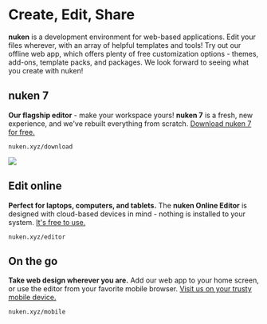 # Create, Edit, Share

**nuken** is a development environment for web-based applications. Edit your files wherever, with an array of helpful templates and tools! Try out our offline web app, which offers plenty of free customization options - themes, add-ons, template packs, and packages. We look forward to seeing what you create with nuken!

## nuken 7

**Our flagship editor** - make your workspace yours! **nuken 7** is a fresh, new experience, and we've rebuilt everything from scratch. [Download nuken 7 for free.](http://nuken.xyz/download) 

``
nuken.xyz/download
``

![](https://nuken.gitbook.io/~/files/v0/b/gitbook-28427.appspot.com/o/assets%2F-MlBO-Je5kwyo8aFQDUg%2F-MlBP2ff8pfwPs4VTEB3%2F-MlBPYCCX9aInAFM7ncw%2Fworkspace.png?alt=media&token=96e6683a-54ea-46e7-aa35-80a0fcf4fe7c)



## Edit online

**Perfect for laptops, computers, and tablets.** The **nuken Online Editor** is designed with cloud-based devices in mind - nothing is installed to your system. [It's free to use.](http://nuken.xyz/editor)

``
nuken.xyz/editor
``

## On the go

**Take web design wherever you are.** Add our web app to your home screen, or use the editor from your favorite mobile browser. [Visit us on your trusty mobile device. ](http://nuken.xyz/editor)

``
nuken.xyz/mobile
``
